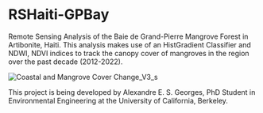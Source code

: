 # RSHaiti-GPBay
Remote Sensing Analysis of the Baie de Grand-Pierre Mangrove Forest in Artibonite, Haiti.
This analysis makes use of an HistGradient Classifier and NDWI, NDVI indices to track the canopy cover of mangroves in the region over the past decade (2012-2022).

![Coastal and Mangrove Cover Change_V3_s](https://user-images.githubusercontent.com/7967578/177655433-2e286087-04da-4c3b-969e-be156453a7e4.png)


This project is being developed by Alexandre E. S. Georges, PhD Student in Environmental Engineering at the University of California, Berkeley. 
